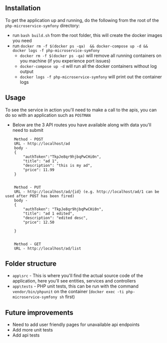 ## Installation

To get the application up and running, do the following from the root of the `php-microservice-symfony` directory:
- run `bash build.sh` from the root folder, this will create the docker images you need
- run `docker rm -f $(docker ps -qa)  && docker-compose up -d && docker logs -f php-microservice-symfony`
    - `docker rm -f $(docker ps -qa)` will remove all running containers on you machine (if you experience port issues)
    - `docker-compose up -d` will run all the docker containers without log output
    - `docker logs -f php-microservice-symfony` will print out the container logs
    
## Usage
To see the service in action you'll need to make a call to the apis, you can do so with an application such as `POSTMAN`

- Below are the 3 API routes you have available along with data you'll need to submit
``` 
    Method - POST 
    URL - http://localhost/ad
    body -
    {
    	"authToken":"TkpJe8qr9hjbqPwCHi0n", 
    	"title": "ad 1", 
    	"description": "this is my ad", 
    	"price": 11.99
    }
    
    
    Method - PUT
    URL - http://localhost/ad/{id} (e.g. http://localhost/ad/1 can be used after POST has been fired)
    body -
    {
    	"authToken": "TkpJe8qr9hjbqPwCHi0n", 
    	"title": "ad 1 edited", 
    	"description": "edited desc", 
    	"price": 12.50
    	
    }
    
    
    Method - GET
    URL - http://localhost/ad/list  
 ```
 
 
 ## Folder structure
 - `app\src` - This is where you'll find the actual source code of the application, here you'll see entities, services and controllers
 - `app\tests` - PHP unit tests, this can be run with the command `vendor/bin/phpunit` on the container (`docker exec -ti php-microservice-symfony sh` first)
 
 
 ## Future improvements
 - Need to add user friendly pages for unavailable api endpoints
 - Add more unit tests
 - Add api tests